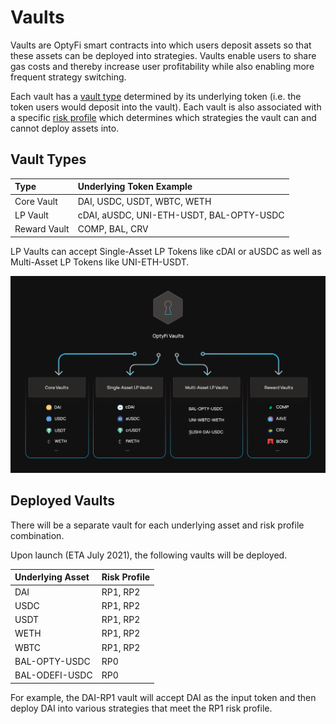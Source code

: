 # Vaults

Vaults are OptyFi smart contracts into which users deposit assets so that these assets can be deployed into strategies. Vaults enable users to share gas costs and thereby increase user profitability while also enabling more frequent strategy switching. 

Each vault has a [vault type](vaults.md#vault-types) determined by its underlying token \(i.e. the token users would deposit into the vault\). Each vault is also associated with a specific [risk profile](risk-framework.md#risk-profiles) which determines which strategies the vault can and cannot deploy assets into. 

## Vault Types

| Type | Underlying Token Example |
| :--- | :--- |
| Core Vault | DAI, USDC, USDT, WBTC, WETH |
| LP Vault | cDAI, aUSDC, UNI-ETH-USDT, BAL-OPTY-USDC |
| Reward Vault | COMP, BAL, CRV |

LP Vaults can accept Single-Asset LP Tokens like cDAI or aUSDC as well as Multi-Asset LP Tokens like UNI-ETH-USDT.

![OptyFi Vault Types.](../../.gitbook/assets/optyfi-vaults.svg)

## Deployed Vaults

There will be a separate vault for each underlying asset and risk profile combination. 

Upon launch \(ETA July 2021\), the following vaults will be deployed. 

| Underlying Asset | Risk Profile |
| :--- | :--- |
| DAI | RP1, RP2 |
| USDC | RP1, RP2 |
| USDT | RP1, RP2 |
| WETH | RP1, RP2 |
| WBTC | RP1, RP2 |
| BAL-OPTY-USDC | RP0 |
| BAL-ODEFI-USDC | RP0 |

For example, the DAI-RP1 vault will accept DAI as the input token and then deploy DAI into various strategies that meet the RP1 risk profile. 

